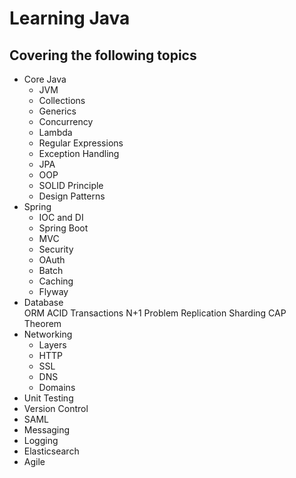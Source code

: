 # Learning Java
## Covering the following topics

- Core Java 
    - JVM
    - Collections
    - Generics
    - Concurrency
    - Lambda
    - Regular Expressions
    - Exception Handling
    - JPA
    - OOP
    - SOLID Principle
    - Design Patterns
- Spring    
    - IOC and DI
    - Spring Boot
    - MVC
    - Security
    - OAuth
    - Batch
    - Caching
    - Flyway
- Database    
    ORM
    ACID
    Transactions
    N+1 Problem
    Replication
    Sharding
    CAP Theorem
- Networking  
    - Layers
    - HTTP
    - SSL
    - DNS
    - Domains
- Unit Testing    
- Version Control 
- SAML    
- Messaging   
- Logging 
- Elasticsearch   
- Agile   
